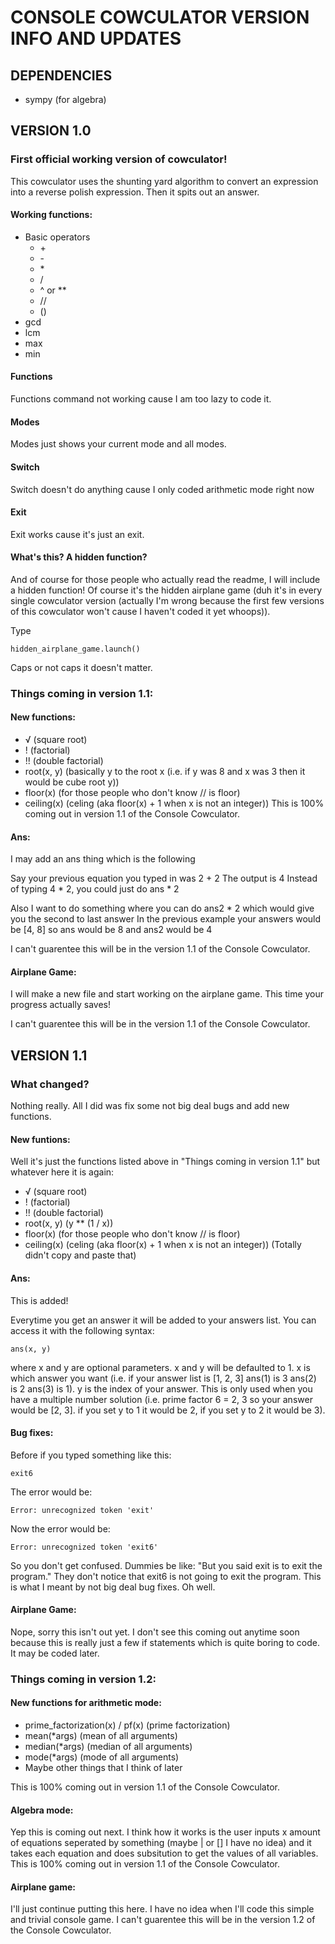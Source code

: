 # CONSOLE COWCULATOR VERSION INFO AND UPDATES

## DEPENDENCIES
* sympy (for algebra)

## VERSION 1.0
### First official working version of cowculator!
This cowculator uses the shunting yard algorithm to convert an expression into a reverse polish expression.
Then it spits out an answer.

#### Working functions:
* Basic operators
    * \+
    * \-
    * \*
    * /
    * ^ or **
    * //
    * ()
* gcd
* lcm
* max
* min

#### Functions
Functions command not working cause I am too lazy to code it.

#### Modes
Modes just shows your current mode and all modes.

#### Switch
Switch doesn't do anything cause I only coded arithmetic mode right now

#### Exit
Exit works cause it's just an exit.

#### What's this? A hidden function?
And of course for those people who actually read the readme, I will include a hidden function!
Of course it's the hidden airplane game (duh it's in every single cowculator version (actually I'm wrong because the first few versions of this cowculator won't cause I haven't coded it yet whoops)).
 
Type
```
hidden_airplane_game.launch()
```
Caps or not caps it doesn't matter.

### Things coming in version 1.1:
#### New functions:
* √ (square root)
* ! (factorial)
* !! (double factorial)
* root(x, y) (basically y to the root x (i.e. if y was 8 and x was 3 then it would be cube root y))
* floor(x) (for those people who don't know // is floor)
* ceiling(x) (celing (aka floor(x) + 1 when x is not an integer))
This is 100% coming out in version 1.1 of the Console Cowculator.

#### Ans:
I may add an ans thing which is the following

Say your previous equation you typed in was 2 + 2
The output is 4
Instead of typing 4 * 2, you could just do ans * 2

Also I want to do something where you can do ans2 * 2 which would give you the second to last answer
In the previous example your answers would be [4, 8] so ans would be 8 and ans2 would be 4

I can't guarentee this will be in the version 1.1 of the Console Cowculator.

#### Airplane Game:
I will make a new file and start working on the airplane game.
This time your progress actually saves!

I can't guarentee this will be in the version 1.1 of the Console Cowculator.

## VERSION 1.1
### What changed?
Nothing really.
All I did was fix some not big deal bugs and add new functions.

#### New funtions:
Well it's just the functions listed above in "Things coming in version 1.1" but whatever here it is again:
* √ (square root)
* ! (factorial)
* !! (double factorial)
* root(x, y) (y ** (1 / x))
* floor(x) (for those people who don't know // is floor)
* ceiling(x) (celing (aka floor(x) + 1 when x is not an integer))
(Totally didn't copy and paste that)

#### Ans:
This is added!

Everytime you get an answer it will be added to your answers list.
You can access it with the following syntax:
```
ans(x, y)
```
where x and y are optional parameters.
x and y will be defaulted to 1.
x is which answer you want (i.e. if your answer list is [1, 2, 3] ans(1) is 3 ans(2) is 2 ans(3) is 1).
y is the index of your answer.
This is only used when you have a multiple number solution (i.e. prime factor 6 = 2, 3 so your answer would be [2, 3]. if you set y to 1 it would be 2, if you set y to 2 it would be 3).

#### Bug fixes:
Before if you typed something like this:
```
exit6
```
The error would be:
```
Error: unrecognized token 'exit'
```
Now the error would be:
```
Error: unrecognized token 'exit6'
```
So you don't get confused.
Dummies be like: "But you said exit is to exit the program."
They don't notice that exit6 is not going to exit the program. 
This is what I meant by not big deal bug fixes.
Oh well.

#### Airplane Game:
Nope, sorry this isn't out yet.
I don't see this coming out anytime soon because this is really just a few if statements which is quite boring to code.
It may be coded later.

### Things coming in version 1.2:
#### New functions for arithmetic mode:
* prime_factorization(x) / pf(x) (prime factorization)
* mean(\*args) (mean of all arguments)
* median(\*args) (median of all arguments)
* mode(\*args) (mode of all arguments)
* Maybe other things that I think of later

This is 100% coming out in version 1.1 of the Console Cowculator.

#### Algebra mode:
Yep this is coming out next.
I think how it works is the user inputs x amount of equations seperated by something (maybe | or [] I have no idea) and it takes each equation and does subsitution to get the values of all variables.
This is 100% coming out in version 1.1 of the Console Cowculator.

#### Airplane game:
I'll just continue putting this here.
I have no idea when I'll code this simple and trivial console game.
I can't guarentee this will be in the version 1.2 of the Console Cowculator.
